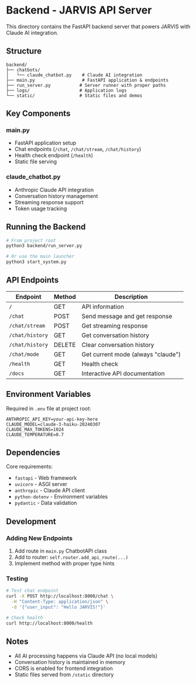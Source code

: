 # Backend - JARVIS API Server

This directory contains the FastAPI backend server that powers JARVIS with Claude AI integration.

## Structure

```
backend/
├── chatbots/
│   └── claude_chatbot.py    # Claude AI integration
├── main.py                  # FastAPI application & endpoints
├── run_server.py           # Server runner with proper paths
├── logs/                   # Application logs
└── static/                 # Static files and demos
```

## Key Components

### main.py
- FastAPI application setup
- Chat endpoints (`/chat`, `/chat/stream`, `/chat/history`)
- Health check endpoint (`/health`)
- Static file serving

### claude_chatbot.py
- Anthropic Claude API integration
- Conversation history management
- Streaming response support
- Token usage tracking

## Running the Backend

```bash
# From project root
python3 backend/run_server.py

# Or use the main launcher
python3 start_system.py
```

## API Endpoints

| Endpoint | Method | Description |
|----------|--------|-------------|
| `/` | GET | API information |
| `/chat` | POST | Send message and get response |
| `/chat/stream` | POST | Get streaming response |
| `/chat/history` | GET | Get conversation history |
| `/chat/history` | DELETE | Clear conversation history |
| `/chat/mode` | GET | Get current mode (always "claude") |
| `/health` | GET | Health check |
| `/docs` | GET | Interactive API documentation |

## Environment Variables

Required in `.env` file at project root:
```env
ANTHROPIC_API_KEY=your-api-key-here
CLAUDE_MODEL=claude-3-haiku-20240307
CLAUDE_MAX_TOKENS=1024
CLAUDE_TEMPERATURE=0.7
```

## Dependencies

Core requirements:
- `fastapi` - Web framework
- `uvicorn` - ASGI server
- `anthropic` - Claude API client
- `python-dotenv` - Environment variables
- `pydantic` - Data validation

## Development

### Adding New Endpoints
1. Add route in `main.py` ChatbotAPI class
2. Add to router: `self.router.add_api_route(...)`
3. Implement method with proper type hints

### Testing
```bash
# Test chat endpoint
curl -X POST http://localhost:8000/chat \
  -H "Content-Type: application/json" \
  -d '{"user_input": "Hello JARVIS!"}'

# Check health
curl http://localhost:8000/health
```

## Notes
- All AI processing happens via Claude API (no local models)
- Conversation history is maintained in memory
- CORS is enabled for frontend integration
- Static files served from `/static` directory